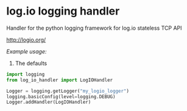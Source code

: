 log.io logging handler
======================

Handler for the python logging framework for log.io stateless TCP API

http://logio.org/

*Example usage:*

1. The defaults
```python
import logging
from log_io_handler import LogIOHandler

Logger = logging.getLogger("my_logio_logger")
logging.basicConfig(level=logging.DEBUG)
Logger.addHandler(LogIOHandler)
```
